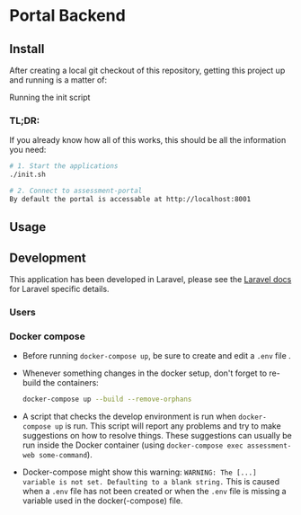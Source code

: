 # Portal Backend

## Install

After creating a local git checkout of this repository, getting this project up
and running is a matter of:

Running the init script

### TL;DR:

If you already know how all of this works, this should be all the information
you need:

```sh
# 1. Start the applications
./init.sh

# 2. Connect to assessment-portal
By default the portal is accessable at http://localhost:8001
```

## Usage


## Development

This application has been developed in Laravel, please see the [Laravel docs][laravel-docs]
for Laravel specific details.

### Users

### Docker compose

- Before running `docker-compose up`, be sure to create and edit a `.env` file .

- Whenever something changes in the docker setup, don't forget to re-build the
  containers:
  ```sh
  docker-compose up --build --remove-orphans
  ```

- A script that checks the develop environment is run when `docker-compose up` is run.
  This script will report any problems and try to make suggestions on how to resolve things.
  These suggestions can usually be run inside the Docker container (using `docker-compose exec assessment-web some-command`).

- Docker-compose might show this warning:
  ```WARNING: The [...] variable is not set. Defaulting to a blank string.```
  This is caused when a `.env` file has not been created or when the `.env` file
  is missing a variable used in the docker(-compose) file.

[laravel-docs]: https://laravel.com/docs/9.x
